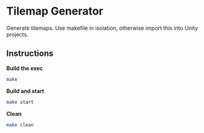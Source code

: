# Tilemap Generator

Generate tilemaps. Use makefile in isolation, otherwise import this into Unity projects.

## Instructions

**Build the exec**

```bash
make
```

**Build and start**

```bash
make start
```

**Clean**

```bash
make clean
```
